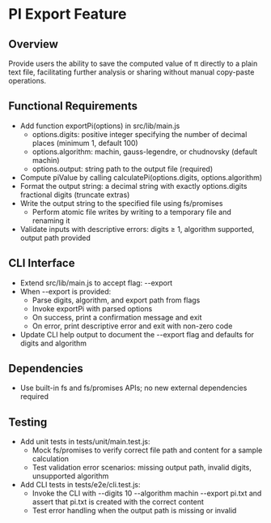 # PI Export Feature

## Overview
Provide users the ability to save the computed value of π directly to a plain text file, facilitating further analysis or sharing without manual copy-paste operations.

## Functional Requirements

- Add function exportPi(options) in src/lib/main.js
  - options.digits: positive integer specifying the number of decimal places (minimum 1, default 100)
  - options.algorithm: machin, gauss-legendre, or chudnovsky (default machin)
  - options.output: string path to the output file (required)
- Compute piValue by calling calculatePi(options.digits, options.algorithm)
- Format the output string: a decimal string with exactly options.digits fractional digits (truncate extras)
- Write the output string to the specified file using fs/promises
  - Perform atomic file writes by writing to a temporary file and renaming it
- Validate inputs with descriptive errors: digits ≥ 1, algorithm supported, output path provided

## CLI Interface

- Extend src/lib/main.js to accept flag:
  --export <path>
- When --export is provided:
  - Parse digits, algorithm, and export path from flags
  - Invoke exportPi with parsed options
  - On success, print a confirmation message and exit
  - On error, print descriptive error and exit with non-zero code
- Update CLI help output to document the --export flag and defaults for digits and algorithm

## Dependencies

- Use built-in fs and fs/promises APIs; no new external dependencies required

## Testing

- Add unit tests in tests/unit/main.test.js:
  - Mock fs/promises to verify correct file path and content for a sample calculation
  - Test validation error scenarios: missing output path, invalid digits, unsupported algorithm
- Add CLI tests in tests/e2e/cli.test.js:
  - Invoke the CLI with --digits 10 --algorithm machin --export pi.txt and assert that pi.txt is created with the correct content
  - Test error handling when the output path is missing or invalid